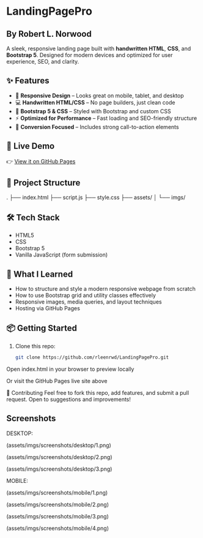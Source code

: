 # LandingPagePro
## By Robert L. Norwood

A sleek, responsive landing page built with **handwritten HTML**, **CSS**, and **Bootstrap 5**. Designed for modern devices and optimized for user experience, SEO, and clarity.

## ✨ Features

- 📱 **Responsive Design** – Looks great on mobile, tablet, and desktop
- 💻 **Handwritten HTML/CSS** – No page builders, just clean code
- 🎨 **Bootstrap 5 & CSS** – Styled with Bootstrap and custom CSS
- ⚡ **Optimized for Performance** – Fast loading and SEO-friendly structure
- 🎯 **Conversion Focused** – Includes strong call-to-action elements

## 🚀 Live Demo

👉 [View it on GitHub Pages](https://rleenrwd.github.io/LandingPagePro/)

## 📁 Project Structure

.
├── index.html
├── script.js
├── style.css
├── assets/
│ └── imgs/

## 🛠️ Tech Stack

- HTML5
- CSS
- Bootstrap 5
- Vanilla JavaScript (form submission)

## 🧠 What I Learned

- How to structure and style a modern responsive webpage from scratch
- How to use Bootstrap grid and utility classes effectively
- Responsive images, media queries, and layout techniques
- Hosting via GitHub Pages

## 📦 Getting Started

1. Clone this repo:
   ```bash
   git clone https://github.com/rleenrwd/LandingPagePro.git

Open index.html in your browser to preview locally

Or visit the GitHub Pages live site above

📣 Contributing
Feel free to fork this repo, add features, and submit a pull request. Open to suggestions and improvements!

## Screenshots
DESKTOP: 

(assets/imgs/screenshots/desktop/1.png)

(assets/imgs/screenshots/desktop/2.png)

(assets/imgs/screenshots/desktop/3.png)

MOBILE:

 (assets/imgs/screenshots/mobile/1.png)

 (assets/imgs/screenshots/mobile/2.png)

 (assets/imgs/screenshots/mobile/3.png)

 (assets/imgs/screenshots/mobile/4.png)